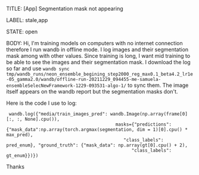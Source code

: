 TITLE:
[App]  Segmentation mask not appearing

LABEL:
stale,app

STATE:
open

BODY:
Hi,
I'm training models on computers with no internet connection therefore I run wandb in offline mode.
I log images and their segmentation mask among with other values.
Since training is long, I want mid training to be able to see the images and their segmentation mask.
I download the log so far and use `wandb sync tmp/wandb_runs/neon_ensemble_begining_step2000_reg_max0.1_beta4.2_lr1e-05_gamma2.0/wandb/offline-run-20211229_094455-me-samuela-ensembleSelecNewFramework-1229-093531-algo-1/` to sync them.
The image itself appears on the wandb report but the segmentation masks don't.

Here is the code I use to log:
```
 wandb.log({"media/train_images_pred": wandb.Image(np.array(frame[0][:, :, None].cpu()), 
                                         masks={"predictions": {"mask_data":np.array(torch.argmax(segmentation, dim = 1)[0].cpu() * max_pred),
                                            "class_labels": pred_enum}, "ground_truth": {"mask_data": np.array(gt[0].cpu() + 2), 
                                               "class_labels": gt_enum}})})
```

Thanks

